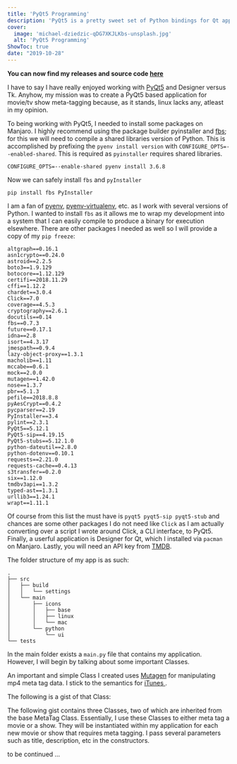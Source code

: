 ```yaml
---
title: 'PyQt5 Programming'
description: 'PyQt5 is a pretty sweet set of Python bindings for Qt application framework that comprises numerous useful components'
cover:
  image: 'michael-dziedzic-qDG7XKJLKbs-unsplash.jpg'
  alt: 'PyQt5 Programming'
ShowToc: true
date: "2019-10-28"
---
```


**You can now find my releases and source code [here](https://github.com/jessequinn/tagger)**

I have to say I have really enjoyed working with [PyQt5](https://www.riverbankcomputing.com/static/Docs/PyQt5/introduction.html) and Designer versus Tk. Anyhow, my mission was to create a PyQt5 based application for movie/tv show meta-tagging because, as it stands, linux lacks any, atleast in my opinion. 

To being working with PyQt5, I needed to install some packages on Manjaro. I highly recommend using the package builder pyinstaller and [fbs](https://pypi.org/project/fbs/); for this we will need to compile a shared libraries version of Python. This is accomplished by prefixing the ```pyenv install version``` with ```CONFIGURE_OPTS=--enabled-shared```.  This is required as ```pyinstaller``` requires shared libraries.
	
	CONFIGURE_OPTS=--enable-shared pyenv install 3.6.8

Now we can safely install ```fbs``` and ```pyInstaller```
	
	pip install fbs PyInstaller
	
I am a fan of [pyenv](https://github.com/pyenv/pyenv), [pyenv-virtualenv](https://github.com/pyenv/pyenv-virtualenv), etc. as I work with several versions of Python. I wanted to install ```fbs``` as it allows me to wrap my development into a system that I can easily compile to produce a binary for execution elsewhere. There are other packages I needed as well so I will provide a copy of my ```pip freeze```:

	altgraph==0.16.1
	asn1crypto==0.24.0
	astroid==2.2.5
	boto3==1.9.129
	botocore==1.12.129
	certifi==2018.11.29
	cffi==1.12.2
	chardet==3.0.4
	Click==7.0
	coverage==4.5.3
	cryptography==2.6.1
	docutils==0.14
	fbs==0.7.3
	future==0.17.1
	idna==2.8
	isort==4.3.17
	jmespath==0.9.4
	lazy-object-proxy==1.3.1
	macholib==1.11
	mccabe==0.6.1
	mock==2.0.0
	mutagen==1.42.0
	nose==1.3.7
	pbr==5.1.3
	pefile==2018.8.8
	pyAesCrypt==0.4.2
	pycparser==2.19
	PyInstaller==3.4
	pylint==2.3.1
	PyQt5==5.12.1
	PyQt5-sip==4.19.15
	PyQt5-stubs==5.12.1.0
	python-dateutil==2.8.0
	python-dotenv==0.10.1
	requests==2.21.0
	requests-cache==0.4.13
	s3transfer==0.2.0
	six==1.12.0
	tmdbv3api==1.3.2
	typed-ast==1.3.1
	urllib3==1.24.1
	wrapt==1.11.1

Of course from this list the must have is ```pyqt5 pyqt5-sip pyqt5-stub``` and chances are some other packages I do not need like ```Click``` as I am actually converting over a script I wrote around Click, a CLI interface, to PyQt5. Finally, a userful application is Designer for Qt, which I installed via ```pacman``` on Manjaro. Lastly, you will need an API key from [TMDB](https://developers.themoviedb.org/3/getting-started/introduction).

The folder structure of my app is as such:
	
	.
	├── src
	│   ├── build
	│   │   └── settings
	│   └── main
	│       ├── icons
	│       │   ├── base
	│       │   ├── linux
	│       │   └── mac
	│       └── python
	│           └── ui
	└── tests

In the main folder exists a ```main.py``` file that contains my application. However, I will begin by talking about some important Classes.

An important and simple Class I created uses [Mutagen](https://mutagen.readthedocs.io/en/latest/index.html) for manipulating mp4 meta tag data. I stick to the semantics for [iTunes ](https://code.google.com/archive/p/mp4v2/wikis/iTunesMetadata.wiki#Media_Type_(stik)).

The following is a gist of that Class:

<script src="https://gist.github.com/jessequinn/591a8cae7990669a66b4f4435174f8fe.js"></script>

The following gist contains three Classes, two of which are inherited from the base MetaTag Class. Essentially, I use these Classes to either meta tag a movie or a show. They will be instantiated within my application for each new movie or show that requires meta tagging. I pass several parameters such as title, description, etc in the constructors.

to be continued ...
